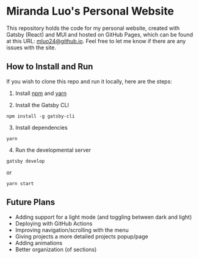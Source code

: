 # Miranda Luo's Personal Website

This repository holds the code for my personal website, created with Gatsby (React) and MUI and hosted on GitHub Pages,
which can be found at this URL: [mluo24@github.io](https://mluo24.github.io/). Feel free to let me know if there are any
issues with the site.

## How to Install and Run

If you wish to clone this repo and run it locally, here are the steps:

1. Install [npm](https://docs.npmjs.com/downloading-and-installing-node-js-and-npm)
   and [yarn](https://classic.yarnpkg.com/lang/en/docs/install/#windows-stable)

2. Install the Gatsby CLI

```
npm install -g gatsby-cli
```

3. Install dependencies

```
yarn
```

4. Run the developmental server

```
gatsby develop
```

or

```
yarn start
```

## Future Plans

- Adding support for a light mode (and toggling between dark and light)
- Deploying with GitHub Actions
- Improving navigation/scrolling with the menu
- Giving projects a more detailed projects popup/page
- Adding animations
- Better organization (of sections)
